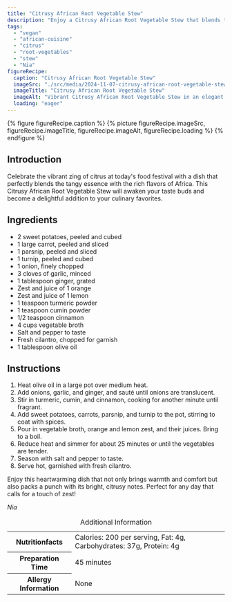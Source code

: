 ```yaml
---
title: "Citrusy African Root Vegetable Stew"
description: "Enjoy a Citrusy African Root Vegetable Stew that blends tangy citrus flavors with hearty root vegetables, spiced perfectly with traditional African spices."
tags:
  - "vegan"
  - "african-cuisine"
  - "citrus"
  - "root-vegetables"
  - "stew"
  - "Nia"
figureRecipe: 
  caption: "Citrusy African Root Vegetable Stew"
  imageSrc: "./src/media/2024-11-07-citrusy-african-root-vegetable-stew-9418.png"
  imageTitle: "Citrusy African Root Vegetable Stew"
  imageAlt: "Vibrant Citrusy African Root Vegetable Stew in an elegant bowl with visible sweet potatoes, carrots, parsnip, turnip, topped with orange and lemon zest, garnished with fresh cilantro."
  loading: "eager"
---
```


{% figure figureRecipe.caption %}
{% picture figureRecipe.imageSrc, figureRecipe.imageTitle, figureRecipe.imageAlt, figureRecipe.loading %}
{% endfigure %}

## Introduction

Celebrate the vibrant zing of citrus at today's food festival with a dish that perfectly blends the tangy essence with the rich flavors of Africa. This Citrusy African Root Vegetable Stew will awaken your taste buds and become a delightful addition to your culinary favorites.

## Ingredients

- 2 sweet potatoes, peeled and cubed
- 1 large carrot, peeled and sliced
- 1 parsnip, peeled and sliced
- 1 turnip, peeled and cubed
- 1 onion, finely chopped
- 3 cloves of garlic, minced
- 1 tablespoon ginger, grated
- Zest and juice of 1 orange
- Zest and juice of 1 lemon
- 1 teaspoon turmeric powder
- 1 teaspoon cumin powder
- 1/2 teaspoon cinnamon
- 4 cups vegetable broth
- Salt and pepper to taste
- Fresh cilantro, chopped for garnish
- 1 tablespoon olive oil

## Instructions

1. Heat olive oil in a large pot over medium heat.
2. Add onions, garlic, and ginger, and sauté until onions are translucent.
3. Stir in turmeric, cumin, and cinnamon, cooking for another minute until fragrant.
4. Add sweet potatoes, carrots, parsnip, and turnip to the pot, stirring to coat with spices.
5. Pour in vegetable broth, orange and lemon zest, and their juices. Bring to a boil.
6. Reduce heat and simmer for about 25 minutes or until the vegetables are tender.
7. Season with salt and pepper to taste.
8. Serve hot, garnished with fresh cilantro.

Enjoy this heartwarming dish that not only brings warmth and comfort but also packs a punch with its bright, citrusy notes. Perfect for any day that calls for a touch of zest!

*Nia*

<table><caption class='sr-only'>Additional Information</caption><tr><th>Nutritionfacts</th><td>Calories: 200 per serving, Fat: 4g, Carbohydrates: 37g, Protein: 4g&nbsp;</td></tr><tr><th>Preparation Time</th><td>45 minutes&nbsp;</td></tr><tr><th>Allergy Information</th><td>None&nbsp;</td></tr></table>

